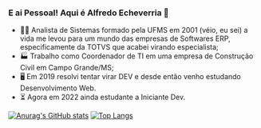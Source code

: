 ### E ai Pessoal! Aqui é Alfredo Echeverria 🐷

<!--
**alfredoej/alfredoej** is a ✨ _special_ ✨ repository because its `README.md` (this file) appears on your GitHub profile.

Here are some ideas to get you started:

- 🔭 I’m currently working on ...
- 🌱 I’m currently learning ...
- 👯 I’m looking to collaborate on ...
- 🤔 I’m looking for help with ...
- 💬 Ask me about ...
- 📫 How to reach me: ...
- 😄 Pronouns: ...
- ⚡ Fun fact: ...
-->
- 👨‍🎓 Analista de Sistemas formado pela UFMS em 2001 (véio, eu sei) a vida me levou para um mundo das empresas de Softwares ERP, especificamente da TOTVS que acabei virando especialista;
- 🏭 Trabalho como Coordenador de TI em uma empresa de Construção Civil em Campo Grande/MS;
- 🖥 Em 2019 resolvi tentar virar DEV e desde então venho estudando Desenvolvimento Web.
- ⏳ Agora em 2022 ainda estudante a Iniciante Dev.

[![Anurag's GitHub stats](https://github-readme-stats.vercel.app/api?username=alfredoej&hide=contribs,prs&count_private=true&theme=vue-dark)](https://github.com/alfredoej/github-readme-stats)
[![Top Langs](https://github-readme-stats.vercel.app/api/top-langs/?username=alfredoej&layout=compact)](https://github.com/alfredoej/github-readme-stats)

